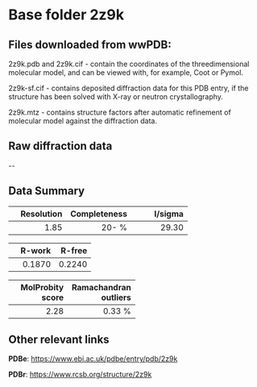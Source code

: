 # Base folder 2z9k

## Files downloaded from wwPDB:

2z9k.pdb and 2z9k.cif - contain the coordinates of the threedimensional molecular model, and can be viewed with, for example, Coot or Pymol.

2z9k-sf.cif - contains deposited diffraction data for this PDB entry, if the structure has been solved with X-ray or neutron crystallography.

2z9k.mtz - contains structure factors after automatic refinement of molecular model against the diffraction data.

## Raw diffraction data

--<br> 

## Data Summary
|   | Resolution | Completeness| I/sigma |
|---|-------------:|----------------:|--------------:|
|   |1.85|  20- %|<img width=50/>29.30|

|   | **R-work**| **R-free**   
|---|-------------:|----------------:|           
||0.1870|0.2240|

|   |**MolProbity<br>score**| **Ramachandran<br>outliers** 
|---|-------------:|----------------:|
||2.28|0.33 %|

## Other relevant links 
**PDBe**:  https://www.ebi.ac.uk/pdbe/entry/pdb/2z9k
 
**PDBr**: https://www.rcsb.org/structure/2z9k 

